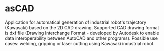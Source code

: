 # asCAD
Application for automatical generation of industrial robot's trajectory (Kawasaki) based on the 2D CAD drawing.
Supported CAD drawing format is dxf file (Drawing Interchange Format - developed by Autodesk to enable data interoperability between AutoCAD and other programs).
Possible use cases: welding, gripping or laser cutting using Kawasaki industrial robot.
